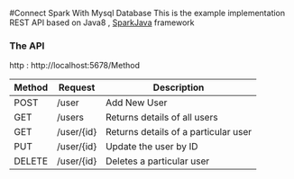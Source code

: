 
#Connect Spark With Mysql Database
This is the example implementation REST API based on Java8 , [SparkJava](http://sparkjava.com/) framework 
### The API
http : http://localhost:5678/Method

| Method | Request  | Description |
| ------ | ---------- | -------- |
| POST | /user | Add New User |
| GET | /users |Returns details of all users  |
| GET | /user/{id} |Returns details of a particular user |
| PUT|/user/{id} |Update the user by ID 
| DELETE | /user/{id} | Deletes a particular user |

